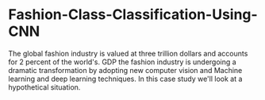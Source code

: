 # Fashion-Class-Classification-Using-CNN
The global fashion industry is valued at three trillion dollars and accounts for 2 percent of the world's. GDP the fashion industry is undergoing a dramatic transformation by adopting new computer vision and Machine learning and deep learning techniques. In this case study we'll look at a hypothetical situation.
